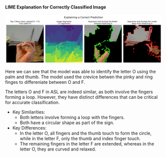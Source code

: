 #### LIME Explanation for Correctly Classified Image

<img src="images/lime-explain-correct.png">

Here we can see that the model was able to identify the letter O using the palm and thumb. The model used the crevice betwen the pinky and ring finges to differeniate between O and F.

The letters O and F in ASL are indeed similar, as both involve the fingers forming a loop. However, they have distinct differences that can be critical for accurate classification.


- Key Similarities:
    - Both letters involve forming a loop with the fingers.
    - Both have a circular shape as part of the sign.
- Key Differences:
    - In the letter O, all fingers and the thumb touch to form the circle, while in the letter F, only the thumb and index finger touch.
    - The remaining fingers in the letter F are extended, whereas in the letter O, they are curved and relaxed.